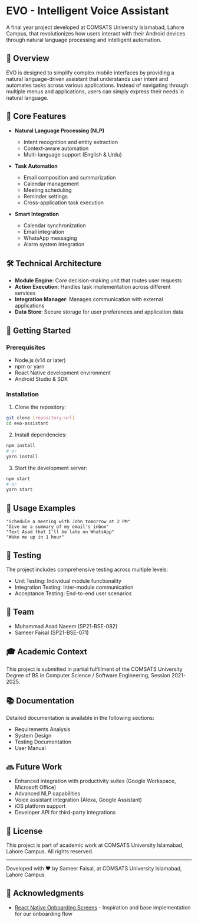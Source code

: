 # EVO - Intelligent Voice Assistant

A final year project developed at COMSATS University Islamabad, Lahore Campus, that revolutionizes how users interact with their Android devices through natural language processing and intelligent automation.

## 🌟 Overview

EVO is designed to simplify complex mobile interfaces by providing a natural language-driven assistant that understands user intent and automates tasks across various applications. Instead of navigating through multiple menus and applications, users can simply express their needs in natural language.

## 🎯 Core Features

- **Natural Language Processing (NLP)**
  - Intent recognition and entity extraction
  - Context-aware automation
  - Multi-language support (English & Urdu)

- **Task Automation**
  - Email composition and summarization
  - Calendar management
  - Meeting scheduling
  - Reminder settings
  - Cross-application task execution

- **Smart Integration**
  - Calendar synchronization
  - Email integration
  - WhatsApp messaging
  - Alarm system integration

## 🛠️ Technical Architecture

- **Module Engine**: Core decision-making unit that routes user requests
- **Action Execution**: Handles task implementation across different services
- **Integration Manager**: Manages communication with external applications
- **Data Store**: Secure storage for user preferences and application data

## 🚀 Getting Started

### Prerequisites

- Node.js (v14 or later)
- npm or yarn
- React Native development environment
- Android Studio & SDK

### Installation

1. Clone the repository:

```bash
git clone [repository-url]
cd evo-assistant
```

2. Install dependencies:

```bash
npm install
# or
yarn install
```

3. Start the development server:

```bash
npm start
# or
yarn start
```

## 📱 Usage Examples

```plaintext
"Schedule a meeting with John tomorrow at 2 PM"
"Give me a summary of my email's inbox"
"Text Asad that I'll be late on WhatsApp"
"Wake me up in 1 hour"
```

## 🧪 Testing

The project includes comprehensive testing across multiple levels:
- Unit Testing: Individual module functionality
- Integration Testing: Inter-module communication
- Acceptance Testing: End-to-end user scenarios

## 👥 Team

- Muhammad Asad Naeem (SP21-BSE-082)
- Sameer Faisal (SP21-BSE-071)

## 🎓 Academic Context

This project is submitted in partial fulfillment of the COMSATS University Degree of BS in Computer Science / Software Engineering, Session 2021-2025.

## 📚 Documentation

Detailed documentation is available in the following sections:
- Requirements Analysis
- System Design
- Testing Documentation
- User Manual

## 🔜 Future Work

- Enhanced integration with productivity suites (Google Workspace, Microsoft Office)
- Advanced NLP capabilities
- Voice assistant integration (Alexa, Google Assistant)
- iOS platform support
- Developer API for third-party integrations

## 📄 License

This project is part of academic work at COMSATS University Islamabad, Lahore Campus. All rights reserved.

---

Developed with ❤️ by Sameer Faisal, at COMSATS University Islamabad, Lahore Campus


## 🙏 Acknowledgments

- [React Native Onboarding Screens](https://github.com/areasflavio/react-native-onboarding-screens) - Inspiration and base implementation for our onboarding flow

